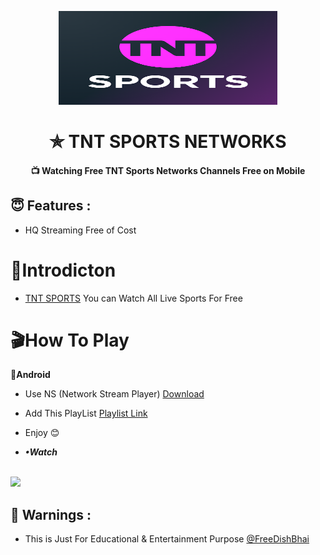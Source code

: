 <p align="center"><img src="https://raw.githubusercontent.com/freedishbhai/TNT-Sports-Channels-Links-Headers/refs/heads/main/images/logo.png" width="350" height="150"></p>

<h1 align='center'>✯ TNT SPORTS NETWORKS</h1>


<h4 align='center'>📺 Watching Free TNT Sports Networks Channels Free on Mobile 

<h2>😇 Features :</h2>

- HQ Streaming Free of Cost <br>

# 📒Introdicton 
* [TNT SPORTS](https://play.google.com/store/apps/details?id=com.bt.btsport) You can Watch All Live Sports For Free



# 🎬How To Play
**📱Android**
* Use NS (Network Stream Player) [Download](https://play.google.com/store/apps/details?id=com.genuine.leone)
* Add This PlayList [Playlist Link](https://raw.githubusercontent.com/byte-capsule/TSports-m3u8-Grabber/main/NS_Player_Tsports_live.m3u)
  
*  Enjoy 😊

*  <strong><i>•Watch</i></strong>
<br>
<img src="https://raw.g"  

<br>

<br>
 

<h2>🚸 Warnings :</h2>

- This is Just For Educational & Entertainment Purpose
<a href="https://t.me/FreeDishBhai">@FreeDishBhai</a>
<br>
 

 

